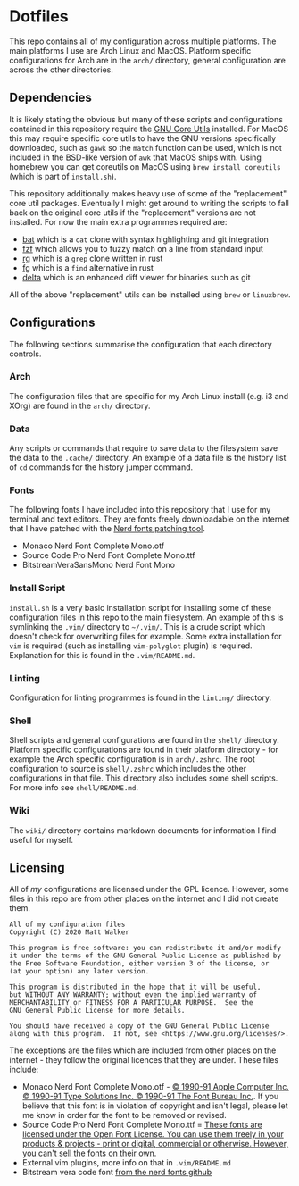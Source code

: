 # Dotfiles

This repo contains all of my configuration across multiple platforms. The main platforms I use are Arch Linux and MacOS.
Platform specific configurations for Arch are in the `arch/` directory, general configuration are across the other
directories.

## Dependencies

It is likely stating the obvious but many of these scripts and configurations contained in this repository require the
[GNU Core Utils](https://www.gnu.org/software/coreutils/) installed. For MacOS this may require specific core utils to
have the GNU versions specifically downloaded, such as `gawk` so the `match` function can be used, which is not included
in the BSD-like version of `awk` that MacOS ships with. Using homebrew you can get coreutils on
MacOS using `brew install coreutils` (which is part of `install.sh`).

This repository additionally makes heavy use of some of the "replacement" core util packages. Eventually I might get
around to writing the scripts to fall back on the original core utils if the "replacement" versions are not installed.
For now the main extra programmes required are:

* [bat](https://github.com/sharkdp/bat) which is a `cat` clone with syntax highlighting and git integration
* [fzf](https://github.com/junegunn/fzf) which allows you to fuzzy match on a line from standard input
* [rg](https://github.com/BurntSushi/ripgrep) which is a `grep` clone written in rust
* [fg](https://github.com/sharkdp/fd) which is a `find` alternative in rust
* [delta](https://github.com/dandavison/delta) which is an enhanced diff viewer for binaries such as git

All of the above "replacement" utils can be installed using `brew` or `linuxbrew`.

## Configurations

The following sections summarise the configuration that each directory controls.

### Arch

The configuration files that are specific for my Arch Linux install (e.g. i3 and XOrg) are found in the `arch/`
directory.

### Data

Any scripts or commands that require to save data to the filesystem save the data to the `.cache/` directory. An example
of a data file is the history list of `cd` commands for the history jumper command.

### Fonts

The following fonts I have included into this repository that I use for my terminal and text editors. They are fonts
freely downloadable on the internet that I have patched with the [Nerd fonts patching tool](https://www.nerdfonts.com).
* Monaco Nerd Font Complete Mono.otf
* Source Code Pro Nerd Font Complete Mono.ttf
* BitstreamVeraSansMono Nerd Font Mono

### Install Script

`install.sh` is a very basic installation script for installing some of these configuration files in this repo to the
main filesystem. An example of this is symlinking the `.vim/` directory to `~/.vim/`. This is a crude script which
doesn't check for overwriting files for example. Some extra installation for `vim` is required (such as installing
`vim-polyglot` plugin) is required. Explanation for this is found in the `.vim/README.md`.

### Linting

Configuration for linting programmes is found in the `linting/` directory.

### Shell

Shell scripts and general configurations are found in the `shell/` directory. Platform specific configurations are found
in their platform directory - for example the Arch specific configuration is in `arch/.zshrc`. The root configuration to
source is `shell/.zshrc` which includes the other configurations in that file. This directory also includes some shell
scripts. For more info see `shell/README.md`.

### Wiki

The `wiki/` directory contains markdown documents for information I find useful for myself.

## Licensing

All of *my* configurations are licensed under the GPL licence. However, some files in this repo are from other places on
the internet and I did not create them.

```
All of my configuration files
Copyright (C) 2020 Matt Walker

This program is free software: you can redistribute it and/or modify
it under the terms of the GNU General Public License as published by
the Free Software Foundation, either version 3 of the License, or
(at your option) any later version.

This program is distributed in the hope that it will be useful,
but WITHOUT ANY WARRANTY; without even the implied warranty of
MERCHANTABILITY or FITNESS FOR A PARTICULAR PURPOSE.  See the
GNU General Public License for more details.

You should have received a copy of the GNU General Public License
along with this program.  If not, see <https://www.gnu.org/licenses/>.
```

The exceptions are the files which are included from other places on the internet - they follow the original licences
that they are under. These files include:

* Monaco Nerd Font Complete Mono.otf - [© 1990-91 Apple Computer Inc. © 1990-91 Type Solutions Inc. © 1990-91 The Font Bureau Inc.](https://www.cufonfonts.com/font/monaco). If you believe that this font is in violation of copyright and isn't legal, please let me know in order for the font to be removed or revised.
* Source Code Pro Nerd Font Complete Mono.ttf = [These fonts are licensed under the Open Font License. You can use them freely in your products & projects - print or digital, commercial or otherwise. However, you can't sell the fonts on their own.](https://fonts.google.com/specimen/Source+Code+Pro#standard-styles)
* External vim plugins, more info on that in `.vim/README.md`
* Bitstream vera code font [from the nerd fonts
		github](https://github.com/ryanoasis/nerd-fonts/tree/master/patched-fonts/BitstreamVeraSansMono)
